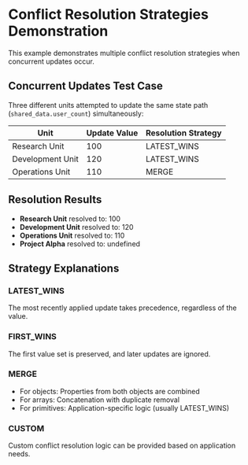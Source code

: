 # Conflict Resolution Strategies Demonstration

This example demonstrates multiple conflict resolution strategies when concurrent updates occur.

## Concurrent Updates Test Case
Three different units attempted to update the same state path (`shared_data.user_count`) simultaneously:

| Unit | Update Value | Resolution Strategy |
|------|-------------|---------------------|
| Research Unit | 100 | LATEST_WINS |
| Development Unit | 120 | LATEST_WINS |
| Operations Unit | 110 | MERGE |

## Resolution Results
- **Research Unit** resolved to: 100
- **Development Unit** resolved to: 120
- **Operations Unit** resolved to: 110
- **Project Alpha** resolved to: undefined

## Strategy Explanations

### LATEST_WINS
The most recently applied update takes precedence, regardless of the value.

### FIRST_WINS
The first value set is preserved, and later updates are ignored.

### MERGE
- For objects: Properties from both objects are combined
- For arrays: Concatenation with duplicate removal
- For primitives: Application-specific logic (usually LATEST_WINS)

### CUSTOM
Custom conflict resolution logic can be provided based on application needs.
